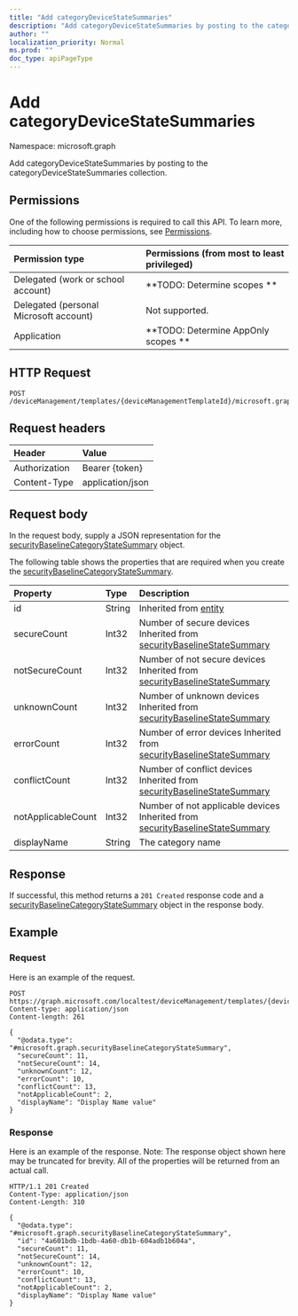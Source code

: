 ```yaml
---
title: "Add categoryDeviceStateSummaries"
description: "Add categoryDeviceStateSummaries by posting to the categoryDeviceStateSummaries collection."
author: ""
localization_priority: Normal
ms.prod: ""
doc_type: apiPageType
---
```


# Add categoryDeviceStateSummaries

Namespace: microsoft.graph

Add categoryDeviceStateSummaries by posting to the categoryDeviceStateSummaries collection.

## Permissions
One of the following permissions is required to call this API. To learn more, including how to choose permissions, see [Permissions](/concepts/permissions-reference.md).

|Permission type|Permissions (from most to least privileged)|
|:---|:---|
|Delegated (work or school account)|**TODO: Determine scopes **|
|Delegated (personal Microsoft account)|Not supported.|
|Application|**TODO: Determine AppOnly scopes **|

## HTTP Request
<!-- {
  "blockType": "ignored"
}
-->
``` http
POST /deviceManagement/templates/{deviceManagementTemplateId}/microsoft.graph.securityBaselineTemplate/categoryDeviceStateSummaries/$ref
```

## Request headers
|Header|Value|
|:---|:---|
|Authorization|Bearer {token}|
|Content-Type|application/json|

## Request body
In the request body, supply a JSON representation for the [securityBaselineCategoryStateSummary](../resources/securitybaselinecategorystatesummary.md) object.

The following table shows the properties that are required when you create the [securityBaselineCategoryStateSummary](../resources/securitybaselinecategorystatesummary.md).

|Property|Type|Description|
|:---|:---|:---|
|id|String| Inherited from [entity](../resources/entity.md)|
|secureCount|Int32|Number of secure devices Inherited from [securityBaselineStateSummary](../resources/securitybaselinestatesummary.md)|
|notSecureCount|Int32|Number of not secure devices Inherited from [securityBaselineStateSummary](../resources/securitybaselinestatesummary.md)|
|unknownCount|Int32|Number of unknown devices Inherited from [securityBaselineStateSummary](../resources/securitybaselinestatesummary.md)|
|errorCount|Int32|Number of error devices Inherited from [securityBaselineStateSummary](../resources/securitybaselinestatesummary.md)|
|conflictCount|Int32|Number of conflict devices Inherited from [securityBaselineStateSummary](../resources/securitybaselinestatesummary.md)|
|notApplicableCount|Int32|Number of not applicable devices Inherited from [securityBaselineStateSummary](../resources/securitybaselinestatesummary.md)|
|displayName|String|The category name|



## Response
If successful, this method returns a `201 Created` response code and a [securityBaselineCategoryStateSummary](../resources/securitybaselinecategorystatesummary.md) object in the response body.

## Example

### Request
Here is an example of the request.
<!-- {
  "blockType": "request",
  "name": "create_securitybaselinecategorystatesummary_from_"
}
-->
``` http
POST https://graph.microsoft.com/localtest/deviceManagement/templates/{deviceManagementTemplateId}/microsoft.graph.securityBaselineTemplate/categoryDeviceStateSummaries
Content-type: application/json
Content-length: 261

{
  "@odata.type": "#microsoft.graph.securityBaselineCategoryStateSummary",
  "secureCount": 11,
  "notSecureCount": 14,
  "unknownCount": 12,
  "errorCount": 10,
  "conflictCount": 13,
  "notApplicableCount": 2,
  "displayName": "Display Name value"
}
```

### Response
Here is an example of the response. Note: The response object shown here may be truncated for brevity. All of the properties will be returned from an actual call.
<!-- {
  "blockType": "response",
  "truncated": true,
  "@odata.type": "microsoft.graph.securitybaselinecategorystatesummary"
}
-->
``` http
HTTP/1.1 201 Created
Content-Type: application/json
Content-Length: 310

{
  "@odata.type": "#microsoft.graph.securityBaselineCategoryStateSummary",
  "id": "4a601bdb-1bdb-4a60-db1b-604adb1b604a",
  "secureCount": 11,
  "notSecureCount": 14,
  "unknownCount": 12,
  "errorCount": 10,
  "conflictCount": 13,
  "notApplicableCount": 2,
  "displayName": "Display Name value"
}
```

